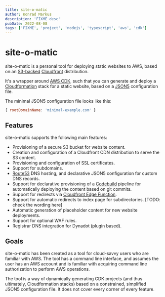 ```yaml
---
title: site-o-matic
author: Konrad Markus
description: 'FIXME desc'
pubDate: 2022-08-08
tags: ['FIXME', 'project', 'nodejs', 'typescript', 'aws', 'cdk']
---
```


# site-o-matic

site-o-matic is a personal tool for deploying static websites to AWS, based on an [S3-backed](https://aws.amazon.com/s3/) [Cloudfront](https://aws.amazon.com/cloudfront/) distribution.

It's a wrapper around [AWS CDK](https://aws.amazon.com/cdk/), such that you can generate and deploy a [Cloudformation](https://aws.amazon.com/cloudformation/) stack for a static website, based on a [JSON5](https://json5.org/) configuration file.

The minimal JSON5 configuration file looks like this:
```js
{ rootDomainName: 'minimal-example.com' }
```

## Features
site-o-matic supports the following main features:
- Provisioning of a secure S3 bucket for website content.
- Creation and configuration of a Cloudfront CDN distribution to serve the S3 content.
- Provisioning and configuration of SSL certificates.
- Support for subdomains.
- [Route53](https://aws.amazon.com/route53/) DNS hosting, and declarative JSON5 configuration for custom DNS records.
- Support for declarative provisioning of a [Codebuild](https://aws.amazon.com/codebuild/) pipeline for automatically deploying the content based on git commits.
- Support for redirects via [Cloudfront Edge Function](https://docs.aws.amazon.com/AmazonCloudFront/latest/DeveloperGuide/cloudfront-functions.html).
- Support for automatic redirects to index page for subdirectories. [TODO: check the wording here]
- Automatic generation of placeholder content for new website deployments. 
- Support for optional WAF rules.
- Registrar DNS integration for Dynadot (plugin based).

## Goals
site-o-matic has been created as a tool for cloud-savvy users who are familiar with AWS. The tool has a command line interface, and assumes the user has an AWS account and is familiar with acquiring command line authorization to perform AWS operations.

The tool is a way of dynamically generating CDK projects (and thus ultimately, Cloudformation stacks) based on a constrained, simplified JSON5 configuration file. It does not cover every corner of every feature.

